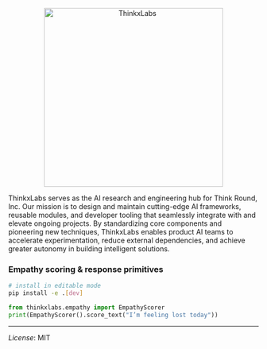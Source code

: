 <p align="center">
  <img src="https://github.com/user-attachments/assets/5b47ec16-f1ac-4da1-b04a-c5b59b9c6ca5" width="360" height="360" alt="ThinkxLabs" />
</p>
ThinkxLabs serves as the AI research and engineering hub for Think Round, Inc. Our mission is to design and maintain cutting-edge AI frameworks, reusable modules, and developer tooling that seamlessly integrate with and elevate ongoing projects. By standardizing core components and pioneering new techniques, ThinkxLabs enables product AI teams to accelerate experimentation, reduce external dependencies, and achieve greater autonomy in building intelligent solutions.


<h3> Empathy scoring & response primitives </h3>

```bash
# install in editable mode
pip install -e .[dev]
```

```python
from thinkxlabs.empathy import EmpathyScorer
print(EmpathyScorer().score_text("I’m feeling lost today"))
```

---

*License*: MIT
